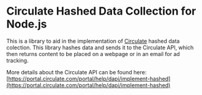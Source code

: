 # Circulate Hashed Data Collection for Node.js

This is a library to aid in the implementation of [Circulate](http://www.circulate.com) hashed data colection. This library hashes data and sends it to the Circulate API, which then returns content to be placed on a webpage or in an email for ad tracking.

More details about the Circulate API can be found here: [https://portal.circulate.com/portal/help/dapi/implement-hashed](https://portal.circulate.com/portal/help/dapi/implement-hashed)
